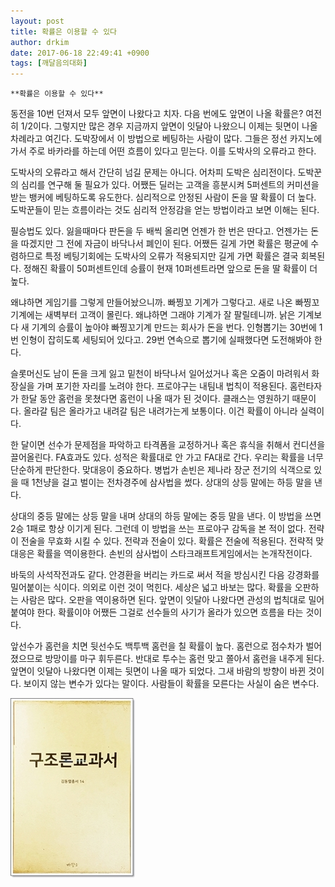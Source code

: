 ```yaml
---
layout: post
title: 확률은 이용할 수 있다
author: drkim
date: 2017-06-18 22:49:41 +0900
tags: [깨달음의대화]
---
```

 


    **확률은 이용할 수 있다**

  


동전을 10번 던져서 모두 앞면이 나왔다고 치자. 다음 번에도 앞면이 나올 확률은? 여전히 1/2이다. 그렇지만 많은 경우 지금까지 앞면이 잇달아 나왔으니 이제는 뒷면이 나올 차례라고 여긴다. 도박장에서 이 방법으로 베팅하는 사람이 많다. 그들은 정선 카지노에 가서 주로 바카라를 하는데 어떤 흐름이 있다고 믿는다. 이를 도박사의 오류라고 한다. 

  


도박사의 오류라고 해서 간단히 넘길 문제는 아니다. 어차피 도박은 심리전이다. 도박꾼의 심리를 연구해 둘 필요가 있다. 어쨌든 딜러는 고객을 흥분시켜 5퍼센트의 커미션을 받는 뱅커에 베팅하도록 유도한다. 심리적으로 안정된 사람이 돈을 딸 확률이 더 높다. 도박꾼들이 믿는 흐름이라는 것도 심리적 안정감을 얻는 방법이라고 보면 이해는 된다. 

  


필승법도 있다. 잃을때마다 판돈을 두 배씩 올리면 언젠가 한 번은 딴다고. 언젠가는 돈을 따겠지만 그 전에 자금이 바닥나서 폐인이 된다. 어쨌든 길게 가면 확률은 평균에 수렴하므로 특정 베팅기회에는 도박사의 오류가 적용되지만 길게 가면 확률은 결국 회복된다. 정해진 확률이 50퍼센트인데 승률이 현재 10퍼센트라면 앞으로 돈을 딸 확률이 더 높다. 

  


왜냐하면 게임기를 그렇게 만들어놨으니까. 빠찡꼬 기계가 그렇다고. 새로 나온 빠찡꼬 기계에는 새벽부터 고객이 몰린다. 왜냐하면 그래야 기계가 잘 팔릴테니까. 낡은 기계보다 새 기계의 승률이 높아야 빠찡꼬기계 만드는 회사가 돈을 번다. 인형뽑기는 30번에 1번 인형이 잡히도록 세팅되어 있다고. 29번 연속으로 뽑기에 실패했다면 도전해봐야 한다. 

  


슬롯머신도 남이 돈을 크게 잃고 밑천이 바닥나서 일어섰거나 혹은 오줌이 마려워서 화장실을 가며 포기한 자리를 노려야 한다. 프로야구는 내팀내 법칙이 적용된다. 홈런타자가 한달 동안 홈런을 못쳤다면 홈런이 나올 때가 된 것이다. 클래스는 영원하기 때문이다. 올라갈 팀은 올라가고 내려갈 팀은 내려가는게 보통이다. 이건 확률이 아니라 실력이다. 

  


한 달이면 선수가 문제점을 파악하고 타격폼을 교정하거나 혹은 휴식을 취해서 컨디션을 끌어올린다. FA효과도 있다. 성적은 확률대로 안 가고 FA대로 간다. 우리는 확률을 너무 단순하게 판단한다. 맞대응이 중요하다. 병법가 손빈은 제나라 장군 전기의 식객으로 있을 때 1천냥을 걸고 벌이는 전차경주에 삼사법을 썼다. 상대의 상등 말에는 하등 말을 낸다. 

  


상대의 중등 말에는 상등 말을 내며 상대의 하등 말에는 중등 말을 낸다. 이 방법을 쓰면 2승 1패로 항상 이기게 된다. 그런데 이 방법을 쓰는 프로야구 감독을 본 적이 없다. 전략이 전술을 무효화 시킬 수 있다. 전략과 전술이 있다. 확률은 전술에 적용된다. 전략적 맞대응은 확률을 역이용한다. 손빈의 삼사법이 스타크래프트게임에서는 논개작전이다. 

  


바둑의 사석작전과도 같다. 안경환을 버리는 카드로 써서 적을 방심시킨 다음 강경화를 밀어붙이는 식이다. 의외로 이런 것이 먹힌다. 세상은 넓고 바보는 많다. 확률을 오판하는 사람은 많다. 오판을 역이용하면 된다. 앞면이 잇달아 나왔다면 관성의 법칙대로 밀어붙여야 한다. 확률이야 어쨌든 그걸로 선수들의 사기가 올라가 있으면 흐름을 타는 것이다. 

  


앞선수가 홈런을 치면 뒷선수도 백투백 홈런을 칠 확률이 높다. 홈런으로 점수차가 벌어졌으므로 방망이를 마구 휘두른다. 반대로 투수는 홈런 맞고 쫄아서 홈런을 내주게 된다. 앞면이 잇달아 나왔다면 이제는 뒷면이 나올 때가 되었다. 그새 바람의 방향이 바뀐 것이다. 보이지 않는 변수가 있다는 말이다. 사람들이 확률을 모른다는 사실이 숨은 변수다. 

  


  



 
![](/files/attach/images/198/405/857/0.jpg)